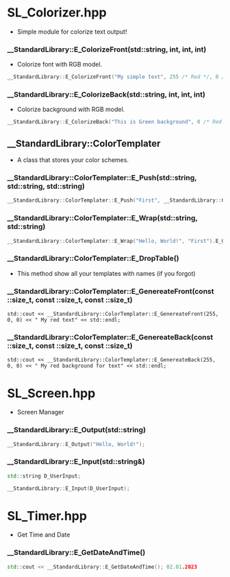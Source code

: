 # SL_Colorizer.hpp

- Simple module for colorize text output!

### __StandardLibrary::E_ColorizeFront(std::string, int, int, int)

- Colorize font with RGB model.

```cpp
__StandardLibrary::E_ColorizeFront("My simple text", 255 /* Red */, 0 /* Green */, 0 /* Blue */);
```

### __StandardLibrary::E_ColorizeBack(std::string, int, int, int)

- Colorize background with RGB model.

```cpp
__StandardLibrary::E_ColorizeBack("This is Green background", 0 /* Red */, 255 /* Green */, 0 /* Blue */);
```

## __StandardLibrary::ColorTemplater

- A class that stores your color schemes.

### __StandardLibrary::ColorTemplater::E_Push(std::string, std::string, std::string)

```cpp
__StandardLibrary::ColorTemplater::E_Push("First", __StandardLibrary::ColorTemplater::E_GenerateFront(255, 0, 0), __StandardLibrary::ColorTemplater::GenerateFront(255, 255, 255));
```

### __StandardLibrary::ColorTemplater::E_Wrap(std::string, std::string)

```cpp
__StandardLibrary::ColorTemplater::E_Wrap("Hello, World!", "First").E_GetDetails().at(0); // First - name of template
```

### __StandardLibrary::ColorTemplater::E_DropTable()

- This method show all your templates with names (if you forgot)

### __StandardLibrary::ColorTemplater::E_GenereateFront(const ::size_t, const ::size_t, const ::size_t)

```
std::cout << __StandardLibrary::ColorTemplater::E_GenereateFront(255, 0, 0) << " My red text" << std::endl;
```

### __StandardLibrary::ColorTemplater::E_GenereateBack(const ::size_t, const ::size_t, const ::size_t)

```
std::cout << __StandardLibrary::ColorTemplater::E_GenereateBack(255, 0, 0) << " My red background for text" << std::endl;
```

# SL_Screen.hpp

- Screen Manager

### __StandardLibrary::E_Output(std::string)

```cpp
__StandardLibrary::E_Output("Hello, World!");
```

### __StandardLibrary::E_Input(std::string&)

```cpp
std::string D_UserInput;

__StandardLibrary::E_Input(D_UserInput);
```

# SL_Timer.hpp

- Get Time and Date

### __StandardLibrary::E_GetDateAndTime()

```cpp
std::cout << __StandardLibrary::E_GetDateAndTime(); 02.01.2023
```
